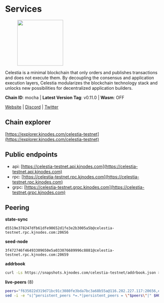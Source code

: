# Services

<figure><img src="https://raw.githubusercontent.com/kj89/testnet_manuals/main/pingpub/logos/celestia.png" width="150" alt=""><figcaption></figcaption></figure>

Celestia is a minimal blockchain that only orders and publishes transactions and  does not execute them. By decoupling the consensus and application execution layers,  Celestia modularizes the blockchain technology stack and unlocks new possibilities  for decentralized application builders.

**Chain ID**: mocha | **Latest Version Tag**: v0.11.0 | **Wasm**: OFF

[Website](https://celestia.org) | [Discord](https://discord.gg/celestiacommunity) | [Twitter](https://twitter.com/CelestiaOrg)




## Chain explorer
[https://explorer.kjnodes.com/celestia-testnet](https://explorer.kjnodes.com/celestia-testnet)

## Public endpoints

* api: [https://celestia-testnet.api.kjnodes.com](https://celestia-testnet.api.kjnodes.com)
* rpc: [https://celestia-testnet.rpc.kjnodes.com](https://celestia-testnet.rpc.kjnodes.com)
* grpc: [https://celestia-testnet.grpc.kjnodes.com](https://celestia-testnet.grpc.kjnodes.com)

## Peering

**state-sync**

```text
d5519e378247dfb61dfe90652d1fe3e2b3005a5b@celestia-testnet.rpc.kjnodes.com:20656
```

**seed-node**

```text
3f472746f46493309650e5a033076689996c8881@celestia-testnet.rpc.kjnodes.com:20659
```

**addrbook**
```bash
curl -Ls https://snapshots.kjnodes.com/celestia-testnet/addrbook.json > $HOME/.celestia-app/config/addrbook.json
```

**live-peers** (8)
```bash
peers="f635022d319d71bc91c3080fe3bda7bc3a68b55a@116.202.227.117:20656,e286b562eddc6fea1b2635f6623430225666fb2f@147.135.144.58:26656,d5519e378247dfb61dfe90652d1fe3e2b3005a5b@65.109.68.190:20656,78091973241d5638259f518f3b19f6320b7fb451@135.181.119.59:20656,6a03b088a9e183e7faa897afcc6b50c6971a4cd5@159.69.5.164:26656,2c93920515e53e0e08ca4bc86dd76a194ee34a29@89.117.59.233:26656,c2870ce12cfb08c4ff66c9ad7c49533d2bd8d412@178.170.47.171:26656,0d8b40858dcdf1e4370b2ed66b632bddf13a150d@75.119.143.147:26656"
sed -i -e "s|^persistent_peers *=.*|persistent_peers = \"$peers\"|" $HOME/.celestia-app/config/config.toml
```
